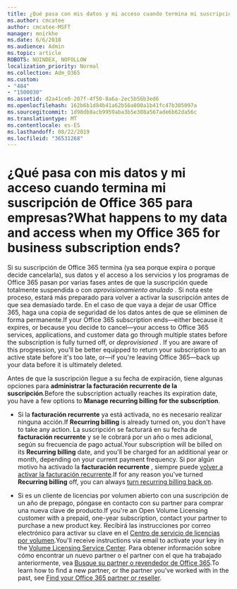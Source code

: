 ```yaml
---
title: ¿Qué pasa con mis datos y mi acceso cuando termina mi suscripción de Office 365 para empresas?
ms.author: cmcatee
author: cmcatee-MSFT
manager: mnirkhe
ms.date: 6/6/2018
ms.audience: Admin
ms.topic: article
ROBOTS: NOINDEX, NOFOLLOW
localization_priority: Normal
ms.collection: Adm_O365
ms.custom:
- "484"
- "1500030"
ms.assetid: d2a41ce0-207f-4f50-8a6a-2ec5b56b3ed6
ms.openlocfilehash: 162b6b1d84b41a62b56a800a1b41fc47b305097a
ms.sourcegitcommit: 1d98db8acb9959aba3b5e308a567ade6b62da56c
ms.translationtype: MT
ms.contentlocale: es-ES
ms.lasthandoff: 08/22/2019
ms.locfileid: "36531268"
---
```

# <a name="what-happens-to-my-data-and-access-when-my-office-365-for-business-subscription-ends"></a><span data-ttu-id="a9eca-102">¿Qué pasa con mis datos y mi acceso cuando termina mi suscripción de Office 365 para empresas?</span><span class="sxs-lookup"><span data-stu-id="a9eca-102">What happens to my data and access when my Office 365 for business subscription ends?</span></span>

<span data-ttu-id="a9eca-p101">Si su suscripción de Office 365 termina (ya sea porque expira o porque decide cancelarla), sus datos y el acceso a los servicios y los programas de Office 365 pasan por varias fases antes de que la suscripción quede totalmente suspendida o con  *aprovisionamiento anulado*  . Si nota este proceso, estará más preparado para volver a activar la suscripción antes de que sea demasiado tarde. En el caso de que vaya a dejar de usar Office 365, haga una copia de seguridad de los datos antes de que se eliminen de forma permanente.</span><span class="sxs-lookup"><span data-stu-id="a9eca-p101">If your Office 365 subscription ends—either because it expires, or because you decide to cancel—your access to Office 365 services, applications, and customer data go through multiple states before the subscription is fully turned off, or  *deprovisioned*  . If you are aware of this progression, you'll be better equipped to return your subscription to an active state before it's too late, or—if you're leaving Office 365—back up your data before it is ultimately deleted.</span></span>
  
<span data-ttu-id="a9eca-105">Antes de que la suscripción llegue a su fecha de expiración, tiene algunas opciones para **administrar la facturación recurrente de la suscripción**.</span><span class="sxs-lookup"><span data-stu-id="a9eca-105">Before the subscription actually reaches its expiration date, you have a few options to **Manage recurring billing for the subscription**.</span></span>
  
- <span data-ttu-id="a9eca-106">Si la **facturación recurrente** ya está activada, no es necesario realizar ninguna acción.</span><span class="sxs-lookup"><span data-stu-id="a9eca-106">If **Recurring billing** is already turned on, you don't have to take any action.</span></span> <span data-ttu-id="a9eca-107">La suscripción se facturará en su fecha de **facturación recurrente** y se le cobrará por un año o mes adicional, según su frecuencia de pago actual.</span><span class="sxs-lookup"><span data-stu-id="a9eca-107">Your subscription will be billed on its **Recurring billing** date, and you'll be charged for an additional year or month, depending on your current payment frequency.</span></span> <span data-ttu-id="a9eca-108">Si por algún motivo ha activado la **facturación recurrente** , siempre puede [volver a activar la facturación recurrente](https://docs.microsoft.com/office365/admin/subscriptions-and-billing/renew-your-subscription#turn-recurring-billing-off-or-on).</span><span class="sxs-lookup"><span data-stu-id="a9eca-108">If for any reason you've turned **Recurring billing** off, you can always [turn recurring billing back on](https://docs.microsoft.com/office365/admin/subscriptions-and-billing/renew-your-subscription#turn-recurring-billing-off-or-on).</span></span>

- <span data-ttu-id="a9eca-109">Si es un cliente de licencias por volumen abierto con una suscripción de un año de prepago, póngase en contacto con su partner para comprar una nueva clave de producto.</span><span class="sxs-lookup"><span data-stu-id="a9eca-109">If you're an Open Volume Licensing customer with a prepaid, one-year subscription, contact your partner to purchase a new product key.</span></span> <span data-ttu-id="a9eca-110">Recibirá las instrucciones por correo electrónico para activar su clave en el [Centro de servicio de licencias por volumen](https://go.microsoft.com/fwlink/p/?LinkID=282016).</span><span class="sxs-lookup"><span data-stu-id="a9eca-110">You'll receive instructions via email to activate your key in the [Volume Licensing Service Center](https://go.microsoft.com/fwlink/p/?LinkID=282016).</span></span> <span data-ttu-id="a9eca-111">Para obtener información sobre cómo encontrar un nuevo partner o el partner con el que ha trabajado anteriormente, vea [Busque su partner o revendedor de Office 365](https://docs.microsoft.com/office365/admin/manage/find-your-partner-or-reseller).</span><span class="sxs-lookup"><span data-stu-id="a9eca-111">To learn how to find a new partner, or the partner you've worked with in the past, see [Find your Office 365 partner or reseller](https://docs.microsoft.com/office365/admin/manage/find-your-partner-or-reseller).</span></span>